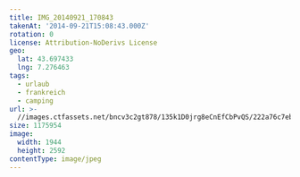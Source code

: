 ```yaml
---
title: IMG_20140921_170843
takenAt: '2014-09-21T15:08:43.000Z'
rotation: 0
license: Attribution-NoDerivs License
geo:
  lat: 43.697433
  lng: 7.276463
tags:
  - urlaub
  - frankreich
  - camping
url: >-
  //images.ctfassets.net/bncv3c2gt878/135k1D0jrg8eCnEfCbPvQS/222a76c7eb5a36524d355ccb119e48a3/img_20140921_170843_28313097175_o
size: 1175954
image:
  width: 1944
  height: 2592
contentType: image/jpeg
---
```


